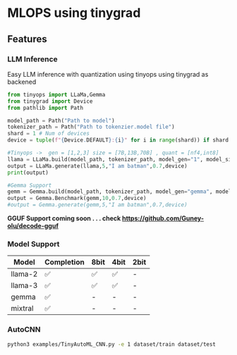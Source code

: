 # MLOPS using tinygrad

## Features

### LLM Inference 
Easy LLM inference with quantization using tinyops using tinygrad as backened

```py
from tinyops import LLaMa,Gemma
from tinygrad import Device
from pathlib import Path

model_path = Path("Path to model")
tokenizer_path = Path("Path to tokenzier.model file")
shard = 1 # Num of devices
device = tuple(f"{Device.DEFAULT}:{i}" for i in range(shard)) if shard > 1 else Device.DEFAULT

#Tinyops ->  gen = [1,2,3] size = [7B,13B,70B] , quant = [nf4,int8]
llama = LLaMa.build(model_path, tokenizer_path, model_gen="1", model_size="7B", quantize="nf4", device=device)
output = LLaMa.generate(llama,5,"I am batman",0.7,device)
print(output)

#Gemma Support
gemm = Gemma.build(model_path, tokenizer_path, model_gen="gemma", model_size="2B",device=device)
output = Gemma.Benchmark(gemm,10,0.7,device)
#output = Gemma.generate(gemm,5,"I am batman",0.7,device)
```

**GGUF Support coming soon . . . check https://github.com/Guney-olu/decode-gguf**

### Model Support

| Model   | Completion | 8bit | 4bit | 2bit |
|---------|------------|------|------|------|
| llama-2 | ✅         | ✅   |  ✅   | -    |
| llama-3 | ✅         | ✅   |  ✅   | -    |
| gemma   | ✅         | -    |  -   | -    |
| mixtral | ✅         | -    |  -   | -    |

### AutoCNN 

```sh
python3 examples/TinyAutoML_CNN.py -e 1 dataset/train dataset/test
```



